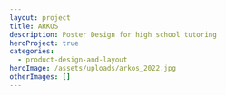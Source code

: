 ```yaml
---
layout: project
title: ARKOS
description: Poster Design for high school tutoring
heroProject: true
categories:
  - product-design-and-layout
heroImage: /assets/uploads/arkos_2022.jpg
otherImages: []
---
```

